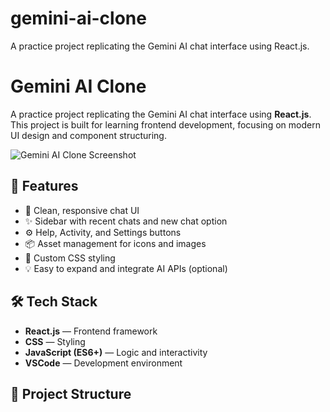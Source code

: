 # gemini-ai-clone
A practice project replicating the Gemini AI chat interface using React.js.
# Gemini AI Clone

A practice project replicating the Gemini AI chat interface using **React.js**.  
This project is built for learning frontend development, focusing on modern UI design and component structuring.

![Gemini AI Clone Screenshot](screenshot.png)

## 🚀 Features

- 🧩 Clean, responsive chat UI
- ✨ Sidebar with recent chats and new chat option
- ⚙️ Help, Activity, and Settings buttons
- 📦 Asset management for icons and images
- 🎨 Custom CSS styling
- 💡 Easy to expand and integrate AI APIs (optional)

## 🛠️ Tech Stack

- **React.js** — Frontend framework
- **CSS** — Styling
- **JavaScript (ES6+)** — Logic and interactivity
- **VSCode** — Development environment

## 📂 Project Structure


